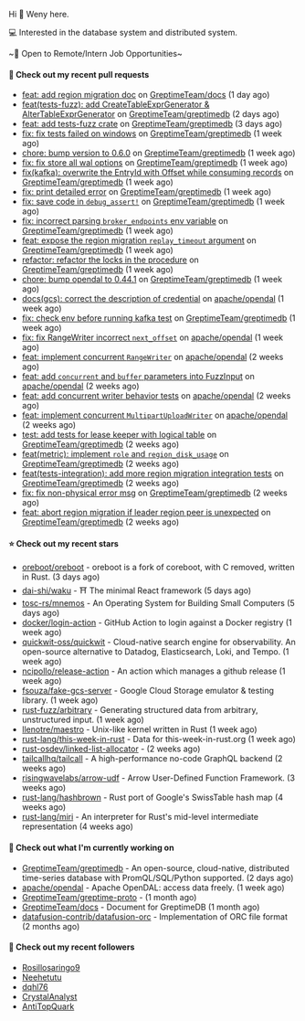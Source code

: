 Hi 👋 Weny here.

💻 Interested in the database system and distributed system.

~🍺 Open to Remote/Intern Job Opportunities~

#### 🔨 Check out my recent pull requests

- [feat: add region migration doc](https://github.com/GreptimeTeam/docs/pull/792) on [GreptimeTeam/docs](https://github.com/GreptimeTeam/docs) (1 day ago)
- [feat(tests-fuzz): add CreateTableExprGenerator &amp; AlterTableExprGenerator](https://github.com/GreptimeTeam/greptimedb/pull/3182) on [GreptimeTeam/greptimedb](https://github.com/GreptimeTeam/greptimedb) (2 days ago)
- [feat: add tests-fuzz crate](https://github.com/GreptimeTeam/greptimedb/pull/3173) on [GreptimeTeam/greptimedb](https://github.com/GreptimeTeam/greptimedb) (3 days ago)
- [fix: fix tests failed on windows](https://github.com/GreptimeTeam/greptimedb/pull/3155) on [GreptimeTeam/greptimedb](https://github.com/GreptimeTeam/greptimedb) (1 week ago)
- [chore: bump version to 0.6.0](https://github.com/GreptimeTeam/greptimedb/pull/3154) on [GreptimeTeam/greptimedb](https://github.com/GreptimeTeam/greptimedb) (1 week ago)
- [fix: fix store all wal options](https://github.com/GreptimeTeam/greptimedb/pull/3149) on [GreptimeTeam/greptimedb](https://github.com/GreptimeTeam/greptimedb) (1 week ago)
- [fix(kafka): overwrite the EntryId with Offset while consuming records](https://github.com/GreptimeTeam/greptimedb/pull/3148) on [GreptimeTeam/greptimedb](https://github.com/GreptimeTeam/greptimedb) (1 week ago)
- [fix: print detailed error](https://github.com/GreptimeTeam/greptimedb/pull/3146) on [GreptimeTeam/greptimedb](https://github.com/GreptimeTeam/greptimedb) (1 week ago)
- [fix: save code in `debug_assert!`](https://github.com/GreptimeTeam/greptimedb/pull/3137) on [GreptimeTeam/greptimedb](https://github.com/GreptimeTeam/greptimedb) (1 week ago)
- [fix: incorrect parsing `broker_endpoints` env variable](https://github.com/GreptimeTeam/greptimedb/pull/3135) on [GreptimeTeam/greptimedb](https://github.com/GreptimeTeam/greptimedb) (1 week ago)
- [feat: expose the region migration `replay_timeout` argument](https://github.com/GreptimeTeam/greptimedb/pull/3129) on [GreptimeTeam/greptimedb](https://github.com/GreptimeTeam/greptimedb) (1 week ago)
- [refactor: refactor the locks in the procedure](https://github.com/GreptimeTeam/greptimedb/pull/3126) on [GreptimeTeam/greptimedb](https://github.com/GreptimeTeam/greptimedb) (1 week ago)
- [chore: bump opendal to 0.44.1](https://github.com/GreptimeTeam/greptimedb/pull/3111) on [GreptimeTeam/greptimedb](https://github.com/GreptimeTeam/greptimedb) (1 week ago)
- [docs(gcs): correct the description of credential](https://github.com/apache/opendal/pull/3928) on [apache/opendal](https://github.com/apache/opendal) (1 week ago)
- [fix: check env before running kafka test](https://github.com/GreptimeTeam/greptimedb/pull/3110) on [GreptimeTeam/greptimedb](https://github.com/GreptimeTeam/greptimedb) (1 week ago)
- [fix: fix RangeWriter incorrect `next_offset`](https://github.com/apache/opendal/pull/3927) on [apache/opendal](https://github.com/apache/opendal) (1 week ago)
- [feat: implement concurrent `RangeWriter`](https://github.com/apache/opendal/pull/3923) on [apache/opendal](https://github.com/apache/opendal) (2 weeks ago)
- [feat: add `concurrent` and `buffer` parameters into FuzzInput](https://github.com/apache/opendal/pull/3921) on [apache/opendal](https://github.com/apache/opendal) (2 weeks ago)
- [feat: add concurrent writer behavior tests](https://github.com/apache/opendal/pull/3920) on [apache/opendal](https://github.com/apache/opendal) (2 weeks ago)
- [feat: implement concurrent `MultipartUploadWriter`](https://github.com/apache/opendal/pull/3915) on [apache/opendal](https://github.com/apache/opendal) (2 weeks ago)
- [test: add tests for lease keeper with logical table](https://github.com/GreptimeTeam/greptimedb/pull/3096) on [GreptimeTeam/greptimedb](https://github.com/GreptimeTeam/greptimedb) (2 weeks ago)
- [feat(metric): implement `role` and `region_disk_usage`](https://github.com/GreptimeTeam/greptimedb/pull/3095) on [GreptimeTeam/greptimedb](https://github.com/GreptimeTeam/greptimedb) (2 weeks ago)
- [feat(tests-integration): add more region migration integration tests](https://github.com/GreptimeTeam/greptimedb/pull/3094) on [GreptimeTeam/greptimedb](https://github.com/GreptimeTeam/greptimedb) (2 weeks ago)
- [fix: fix non-physical error msg](https://github.com/GreptimeTeam/greptimedb/pull/3087) on [GreptimeTeam/greptimedb](https://github.com/GreptimeTeam/greptimedb) (2 weeks ago)
- [feat: abort region migration if leader region peer is unexpected](https://github.com/GreptimeTeam/greptimedb/pull/3086) on [GreptimeTeam/greptimedb](https://github.com/GreptimeTeam/greptimedb) (2 weeks ago)

#### ⭐ Check out my recent stars

- [oreboot/oreboot](https://github.com/oreboot/oreboot) - oreboot is a fork of coreboot, with C removed, written in Rust. (3 days ago)
- [dai-shi/waku](https://github.com/dai-shi/waku) - ⛩️ The minimal React framework (5 days ago)
- [tosc-rs/mnemos](https://github.com/tosc-rs/mnemos) - An Operating System for Building Small Computers (5 days ago)
- [docker/login-action](https://github.com/docker/login-action) - GitHub Action to login against a Docker registry (1 week ago)
- [quickwit-oss/quickwit](https://github.com/quickwit-oss/quickwit) - Cloud-native search engine for observability. An open-source alternative to Datadog, Elasticsearch, Loki, and Tempo. (1 week ago)
- [ncipollo/release-action](https://github.com/ncipollo/release-action) - An action which manages a github release (1 week ago)
- [fsouza/fake-gcs-server](https://github.com/fsouza/fake-gcs-server) - Google Cloud Storage emulator &amp; testing library. (1 week ago)
- [rust-fuzz/arbitrary](https://github.com/rust-fuzz/arbitrary) - Generating structured data from arbitrary, unstructured input. (1 week ago)
- [llenotre/maestro](https://github.com/llenotre/maestro) - Unix-like kernel written in Rust (1 week ago)
- [rust-lang/this-week-in-rust](https://github.com/rust-lang/this-week-in-rust) - Data for this-week-in-rust.org (1 week ago)
- [rust-osdev/linked-list-allocator](https://github.com/rust-osdev/linked-list-allocator) -  (2 weeks ago)
- [tailcallhq/tailcall](https://github.com/tailcallhq/tailcall) - A high-performance no-code GraphQL backend (2 weeks ago)
- [risingwavelabs/arrow-udf](https://github.com/risingwavelabs/arrow-udf) - Arrow User-Defined Function Framework. (3 weeks ago)
- [rust-lang/hashbrown](https://github.com/rust-lang/hashbrown) - Rust port of Google&#39;s SwissTable hash map (4 weeks ago)
- [rust-lang/miri](https://github.com/rust-lang/miri) - An interpreter for Rust&#39;s mid-level intermediate representation (4 weeks ago)

#### 👷 Check out what I'm currently working on

- [GreptimeTeam/greptimedb](https://github.com/GreptimeTeam/greptimedb) - An open-source, cloud-native, distributed time-series database with PromQL/SQL/Python supported. (2 days ago)
- [apache/opendal](https://github.com/apache/opendal) - Apache OpenDAL: access data freely. (1 week ago)
- [GreptimeTeam/greptime-proto](https://github.com/GreptimeTeam/greptime-proto) -  (1 month ago)
- [GreptimeTeam/docs](https://github.com/GreptimeTeam/docs) - Document for GreptimeDB (1 month ago)
- [datafusion-contrib/datafusion-orc](https://github.com/datafusion-contrib/datafusion-orc) - Implementation of ORC file format (2 months ago)

#### 👯 Check out my recent followers

- [Rosillosaringo9](https://github.com/Rosillosaringo9)
- [Neehetutu](https://github.com/Neehetutu)
- [dqhl76](https://github.com/dqhl76)
- [CrystalAnalyst](https://github.com/CrystalAnalyst)
- [AntiTopQuark](https://github.com/AntiTopQuark)


